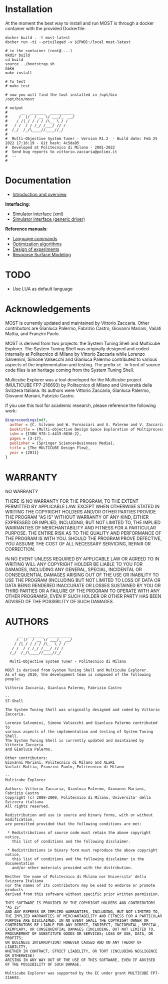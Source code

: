 # Installation

At the moment the best way to install and run MOST is through a docker container
with the provided Dockerfile:

```shell
docker build . -t most-latest
docker run -ti --privileged -v ${PWD}:/local most-latest

# in the container (root@....)
mkdir build
cd build
source ../bootstrap.sh
make
make install

# To test
# make test

# now you will find the tool installed in /opt/bin
/opt/bin/most

# output
#      __  _______  ___________
#     /  |/  / __ \/ ___/_  __/
#    / /|_/ / / / /\__ \ / /
#   / /  / / /_/ /___/ // /
#  /_/  /_/\____//____//_/
#
#  Multi-Objective System Tuner - Version R1.2  - Build date: Feb 25 2022 17:16:19 - Git hash: 4c5da95
#  Developed at Politecnico di Milano - 2001-2022
#  Send bug reports to vittorio.zaccaria@polimi.it
#  --
#
```

# Documentation

- [Introduction and overview](./docs/doc-most.md)

**Interfacing**:

- [Simulator interface (xml)](./docs/doc-xml.md)
- [Simulator interface (generic driver)](./docs/doc-gend.md)

**Reference manuals**:

- [Language commands](./docs/doc-man-commands.md)
- [Optimization algorithms](./docs/doc-man-opt.md)
- [Design of experiments](./docs/doc-man-doe.md)
- [Response Surface Modeling](./docs/doc-man-rsm.md)

# TODO

- Use LUA as default language

# Acknowledgements

MOST is currently updated and maintained by Vittorio Zaccaria. Other
contributors are Gianluca Palermo, Fabrizio Castro, Giovanni Mariani, Vailati
Mattia, and Franzini Paolo.

MOST is derived from two projects: the System Tuning Shell and Multicube
Explorer. The System Tuning Shell was originally designed and coded internally
at Politecnico di Milano by Vittorio Zaccaria while Lorenzo Salvemini, Simone
Valsecchi and Gianluca Palermo contributed to various aspects of the
implementation and testing. The prefix `st_` in front of source code files is an
heritage coming from the System Tuning Shell.

Multicube Explorer was a tool developed for the Multicube project (MULTICUBE
FP7-216693) by Politecnico di Milano and Università della Svizzera Italiana. Its
authors were Vittorio Zaccaria, Gianluca Palermo, Giovanni Mariani, Fabrizio
Castro.

If you use this tool for academic research, please reference the following work:

```bibtex
@inproceedings{mdf,
  author = {C. Silvano and W. Fornaciari and G. Palermo and V. Zaccaria and F. Castro and M. Martinez and S. Bocchio and R. Zafalon and P. Avasare and G. Vanmeerbeeck and C. Ykman-Couvreur and M. Wouters and C. Kavka and L. Onesti and A. Turco and U. Bondi and G. Mariani and H. Posadas and E. Villar and C. Wu and F. Dongrui and Z. Hao},
  booktitle = {Multi-objective Design Space Exploration of Multiprocessor SoC Architectures, Cristina Silvano, William Fornaciari, Eugenio Villar (Eds.)},
  isbn = {ISBN 978-1-4419-8836-2},
  pages = {3-17},
  publisher = {Springer Science+Businness Media},
  title = {The MULTICUBE Design Flow},
  year = {2011}
}
```

# WARRANTY

NO WARRANTY

THERE IS NO WARRANTY FOR THE PROGRAM, TO THE EXTENT PERMITTED BY APPLICABLE LAW.
EXCEPT WHEN OTHERWISE STATED IN WRITING THE COPYRIGHT HOLDERS AND/OR OTHER
PARTIES PROVIDE THE PROGRAM "AS IS" WITHOUT WARRANTY OF ANY KIND, EITHER
EXPRESSED OR IMPLIED, INCLUDING, BUT NOT LIMITED TO, THE IMPLIED WARRANTIES OF
MERCHANTABILITY AND FITNESS FOR A PARTICULAR PURPOSE. THE ENTIRE RISK AS TO THE
QUALITY AND PERFORMANCE OF THE PROGRAM IS WITH YOU. SHOULD THE PROGRAM PROVE
DEFECTIVE, YOU ASSUME THE COST OF ALL NECESSARY SERVICING, REPAIR OR CORRECTION.

IN NO EVENT UNLESS REQUIRED BY APPLICABLE LAW OR AGREED TO IN WRITING WILL ANY
COPYRIGHT HOLDER BE LIABLE TO YOU FOR DAMAGES, INCLUDING ANY GENERAL, SPECIAL,
INCIDENTAL OR CONSEQUENTIAL DAMAGES ARISING OUT OF THE USE OR INABILITY TO USE
THE PROGRAM (INCLUDING BUT NOT LIMITED TO LOSS OF DATA OR DATA BEING RENDERED
INACCURATE OR LOSSES SUSTAINED BY YOU OR THIRD PARTIES OR A FAILURE OF THE
PROGRAM TO OPERATE WITH ANY OTHER PROGRAMS), EVEN IF SUCH HOLDER OR OTHER PARTY
HAS BEEN ADVISED OF THE POSSIBILITY OF SUCH DAMAGES.

# AUTHORS

```
      __  _______  ___________
     /  |/  / __ \/ ___/_  __/
    / /|_/ / / / /\__ \ / /
   / /  / / /_/ /___/ // /
  /_/  /_/\____//____//_/

  Multi-Objective System Tuner - Politecnico di Milano

MOST is derived from System Tuning Shell and Multicube Explorer.
As of may 2010, the development team is composed of the following people:

Vittorio Zaccaria, Gianluca Palermo, Fabrizio Castro

--
ST-Shell

The System Tuning Shell was originally designed and coded by Vittorio Zaccaria.

Lorenzo Salvemini, Simone Valsecchi and Gianluca Palermo contributed to
various aspects of the implementation and testing of System Tuning Shell.
The System Tuning Shell is currently updated and maintained by Vittorio Zaccaria
and Gianluca Palermo.

Other contributors:
Giovanni Mariani, Politecnico di Milano and ALaRI
Vailati Mattia, Franzini Paolo, Politecnico di Milano

--
Multicube Explorer

Authors: Vittorio Zaccaria, Gianluca Palermo, Giovanni Mariani, Fabrizio Castro
Copyright (c) 2008-2009, Politecnico di Milano, Universita' della Svizzera italiana
All rights reserved.

Redistribution and use in source and binary forms, with or without modification,
are permitted provided that the following conditions are met:

 * Redistributions of source code must retain the above copyright notice,
   this list of conditions and the following disclaimer.

 * Redistributions in binary form must reproduce the above copyright notice,
   this list of conditions and the following disclaimer in the documentation
   and/or other materials provided with the distribution.

Neither the name of Politecnico di Milano nor Universita' della Svizzera Italiana
nor the names of its contributors may be used to endorse or promote products
derived from this software without specific prior written permission.

THIS SOFTWARE IS PROVIDED BY THE COPYRIGHT HOLDERS AND CONTRIBUTORS "AS IS"
AND ANY EXPRESS OR IMPLIED WARRANTIES, INCLUDING, BUT NOT LIMITED TO,
THE IMPLIED WARRANTIES OF MERCHANTABILITY AND FITNESS FOR A PARTICULAR
PURPOSE ARE DISCLAIMED. IN NO EVENT SHALL THE COPYRIGHT OWNER OR
CONTRIBUTORS BE LIABLE FOR ANY DIRECT, INDIRECT, INCIDENTAL, SPECIAL,
EXEMPLARY, OR CONSEQUENTIAL DAMAGES (INCLUDING, BUT NOT LIMITED TO,
PROCUREMENT OF SUBSTITUTE GOODS OR SERVICES; LOSS OF USE, DATA, OR PROFITS;
OR BUSINESS INTERRUPTION) HOWEVER CAUSED AND ON ANY THEORY OF LIABILITY,
WHETHER IN CONTRACT, STRICT LIABILITY, OR TORT (INCLUDING NEGLIGENCE OR OTHERWISE)
ARISING IN ANY WAY OUT OF THE USE OF THIS SOFTWARE, EVEN IF ADVISED
OF THE POSSIBILITY OF SUCH DAMAGE.

Multicube Explorer was supported by the EC under grant MULTICUBE FP7-216693.
```
